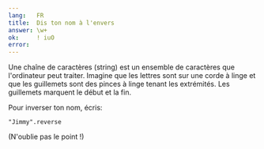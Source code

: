 ```yaml
---
lang:   FR
title:  Dis ton nom à l'envers
answer: \w+
ok:     ! iuO
error:  
---
```


Une chaîne de caractères (string) est un ensemble de caractères que l'ordinateur peut traiter. Imagine que les lettres sont sur une corde
à linge et que les guillemets sont des pinces à linge tenant les extrémités. Les guillemets marquent le début et la fin.

Pour inverser ton nom, écris:

    "Jimmy".reverse

(N'oublie pas le point !)
